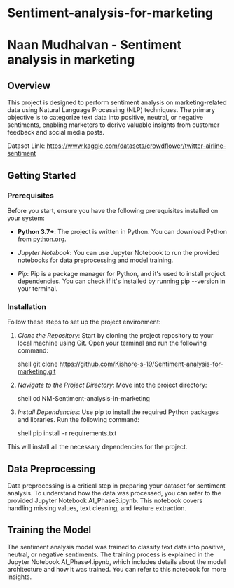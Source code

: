 # Sentiment-analysis-for-marketing
# Naan Mudhalvan - Sentiment analysis in marketing

## Overview

This project is designed to perform sentiment analysis on marketing-related data using Natural Language Processing (NLP) techniques. The primary objective is to categorize text data into positive, neutral, or negative sentiments, enabling marketers to derive valuable insights from customer feedback and social media posts.

Dataset Link: https://www.kaggle.com/datasets/crowdflower/twitter-airline-sentiment

## Getting Started

### Prerequisites

Before you start, ensure you have the following prerequisites installed on your system:

- **Python 3.7+**: The project is written in Python. You can download Python from [python.org](https://www.python.org/downloads/).

- *Jupyter Notebook*: You can use Jupyter Notebook to run the provided notebooks for data preprocessing and model training.

- *Pip*: Pip is a package manager for Python, and it's used to install project dependencies. You can check if it's installed by running pip --version in your terminal.

### Installation

Follow these steps to set up the project environment:

1. *Clone the Repository*: Start by cloning the project repository to your local machine using Git. Open your terminal and run the following command:

   shell
   git clone https://github.com/Kishore-s-19/Sentiment-analysis-for-marketing.git
   

2. *Navigate to the Project Directory*: Move into the project directory:

   shell
   cd NM-Sentiment-analysis-in-marketing
   

3. *Install Dependencies*: Use pip to install the required Python packages and libraries. Run the following command:

   shell
   pip install -r requirements.txt
   

This will install all the necessary dependencies for the project.

## Data Preprocessing

Data preprocessing is a critical step in preparing your dataset for sentiment analysis. To understand how the data was processed, you can refer to the provided Jupyter Notebook AI_Phase3.ipynb. This notebook covers handling missing values, text cleaning, and feature extraction.

## Training the Model

The sentiment analysis model was trained to classify text data into positive, neutral, or negative sentiments. The training process is explained in the Jupyter Notebook AI_Phase4.ipynb, which includes details about the model architecture and how it was trained. You can refer to this notebook for more insights.
